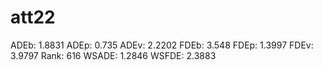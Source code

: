 # att22

ADEb: 1.8831
ADEp: 0.735
ADEv: 2.2202
FDEb: 3.548
FDEp: 1.3997
FDEv: 3.9797
Rank: 616
WSADE: 1.2846
WSFDE: 2.3883